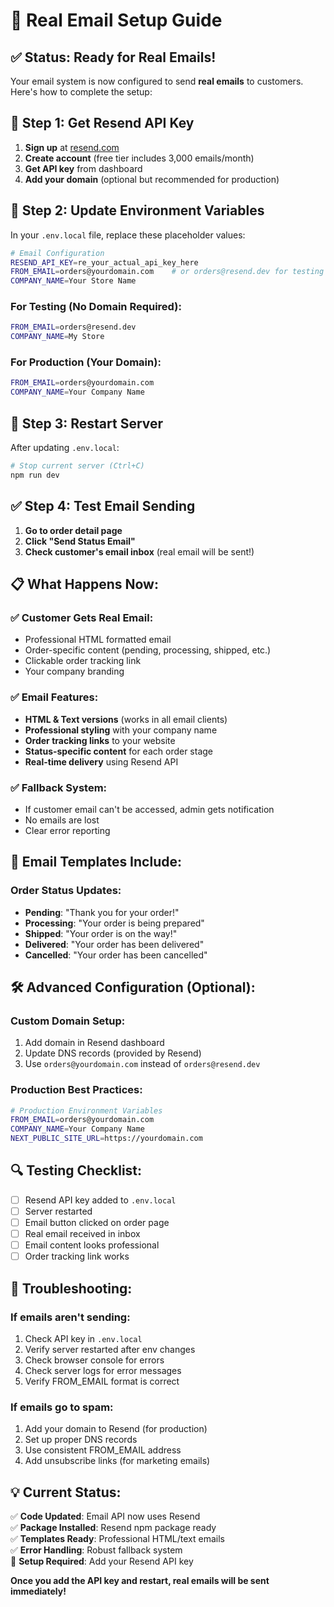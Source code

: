 # 📧 Real Email Setup Guide

## ✅ Status: Ready for Real Emails!

Your email system is now configured to send **real emails** to customers. Here's how to complete the setup:

## 🔑 Step 1: Get Resend API Key

1. **Sign up** at [resend.com](https://resend.com)
2. **Create account** (free tier includes 3,000 emails/month)
3. **Get API key** from dashboard
4. **Add your domain** (optional but recommended for production)

## 🔧 Step 2: Update Environment Variables

In your `.env.local` file, replace these placeholder values:

```bash
# Email Configuration
RESEND_API_KEY=re_your_actual_api_key_here
FROM_EMAIL=orders@yourdomain.com    # or orders@resend.dev for testing
COMPANY_NAME=Your Store Name
```

### For Testing (No Domain Required):
```bash
FROM_EMAIL=orders@resend.dev
COMPANY_NAME=My Store
```

### For Production (Your Domain):
```bash
FROM_EMAIL=orders@yourdomain.com
COMPANY_NAME=Your Company Name
```

## 🚀 Step 3: Restart Server

After updating `.env.local`:
```bash
# Stop current server (Ctrl+C)
npm run dev
```

## ✅ Step 4: Test Email Sending

1. **Go to order detail page**
2. **Click "Send Status Email"**
3. **Check customer's email inbox** (real email will be sent!)

## 📋 What Happens Now:

### ✅ **Customer Gets Real Email:**
- Professional HTML formatted email
- Order-specific content (pending, processing, shipped, etc.)
- Clickable order tracking link
- Your company branding

### ✅ **Email Features:**
- **HTML & Text versions** (works in all email clients)
- **Professional styling** with your company name
- **Order tracking links** to your website
- **Status-specific content** for each order stage
- **Real-time delivery** using Resend API

### ✅ **Fallback System:**
- If customer email can't be accessed, admin gets notification
- No emails are lost
- Clear error reporting

## 📧 Email Templates Include:

### Order Status Updates:
- **Pending**: "Thank you for your order!"
- **Processing**: "Your order is being prepared"
- **Shipped**: "Your order is on the way!"
- **Delivered**: "Your order has been delivered"
- **Cancelled**: "Your order has been cancelled"

## 🛠️ Advanced Configuration (Optional):

### Custom Domain Setup:
1. Add domain in Resend dashboard
2. Update DNS records (provided by Resend)
3. Use `orders@yourdomain.com` instead of `orders@resend.dev`

### Production Best Practices:
```bash
# Production Environment Variables
FROM_EMAIL=orders@yourdomain.com
COMPANY_NAME=Your Company Name
NEXT_PUBLIC_SITE_URL=https://yourdomain.com
```

## 🔍 Testing Checklist:

- [ ] Resend API key added to `.env.local`
- [ ] Server restarted
- [ ] Email button clicked on order page
- [ ] Real email received in inbox
- [ ] Email content looks professional
- [ ] Order tracking link works

## 🚨 Troubleshooting:

### If emails aren't sending:
1. Check API key in `.env.local`
2. Verify server restarted after env changes
3. Check browser console for errors
4. Check server logs for error messages
5. Verify FROM_EMAIL format is correct

### If emails go to spam:
1. Add your domain to Resend (for production)
2. Set up proper DNS records
3. Use consistent FROM_EMAIL address
4. Add unsubscribe links (for marketing emails)

## 💡 Current Status:

✅ **Code Updated**: Email API now uses Resend  
✅ **Package Installed**: Resend npm package ready  
✅ **Templates Ready**: Professional HTML/text emails  
✅ **Error Handling**: Robust fallback system  
🔑 **Setup Required**: Add your Resend API key  

**Once you add the API key and restart, real emails will be sent immediately!**
